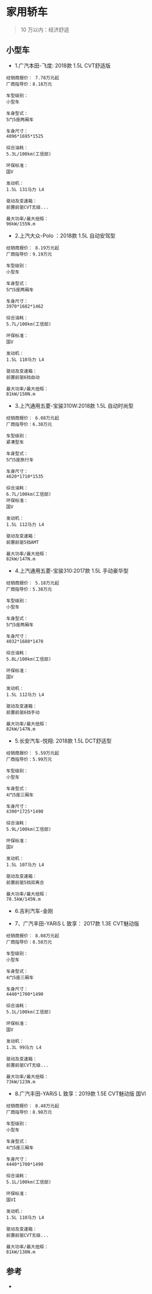 # 家用轿车

> 10 万以内：经济舒适

## 小型车

- 1.广汽本田-飞度: 2018款 1.5L CVT舒适版

```
经销商报价： 7.78万元起 
厂商指导价：8.18万元

车型级别：
小型车

车身型式：
5门5座两厢车

车身尺寸：
4096*1695*1525

综合油耗：
5.3L/100km(工信部)

环保标准：
国V

发动机：
1.5L 131马力 L4

驱动及变速箱：
前置前驱CVT无级...

最大功率/最大扭矩：
96kW/155N.m
```

- 2.上汽大众-Polo ：2018款 1.5L 自动安驾型

```
经销商报价： 8.19万元起 
厂商指导价：9.19万元

车型级别：
小型车

车身型式：
5门5座两厢车

车身尺寸：
3970*1682*1462

综合油耗：
5.7L/100km(工信部)

环保标准：
国V

发动机：
1.5L 110马力 L4

驱动及变速箱：
前置前驱6挡自动

最大功率/最大扭矩：
81kW/150N.m
```

- 3.上汽通用五菱-宝骏310W:2018款 1.5L 自动时尚型

```
经销商报价： 6.08万元起 
厂商指导价：6.38万元

车型级别：
紧凑型车

车身型式：
5门5座旅行车

车身尺寸：
4620*1710*1535

综合油耗：
6.7L/100km(工信部)
环保标准：
国V

发动机：
1.5L 112马力 L4

驱动及变速箱：
前置前驱5挡AMT

最大功率/最大扭矩：
82kW/147N.m
```

- 4.上汽通用五菱-宝骏310:2017款 1.5L 手动豪华型

```
经销商报价： 5.18万元起 
厂商指导价：5.38万元

车型级别：
小型车

车身型式：
5门5座两厢车

车身尺寸：
4032*1680*1470

综合油耗：
5.8L/100km(工信部)

环保标准：
国V

发动机：
1.5L 112马力 L4

驱动及变速箱：
前置前驱6挡手动

最大功率/最大扭矩：
82kW/147N.m
```

- 5.长安汽车-悦翔: 2018款 1.5L DCT舒适型
```
经销商报价： 5.59万元起 
厂商指导价：5.99万元

车型级别：
小型车

车身型式：
4门5座三厢车

车身尺寸：
4390*1725*1490

综合油耗：
5.9L/100km(工信部)

环保标准：
国V

发动机：
1.5L 107马力 L4

驱动及变速箱：
前置前驱5挡双离合

最大功率/最大扭矩：
78.5kW/145N.m
```

- 6.吉利汽车-金刚


- 7、广汽丰田-YARiS L 致享： 2017款 1.3E CVT魅动版

```
经销商报价： 8.08万元起 
厂商指导价：8.58万元

车型级别：
小型车

车身型式：
4门5座三厢车

车身尺寸：
4440*1700*1490

综合油耗：
5.1L/100km(工信部)

环保标准：
国V

发动机：
1.3L 99马力 L4

驱动及变速箱：
前置前驱CVT无级...

最大功率/最大扭矩：
73kW/123N.m

```

- 8.广汽丰田-YARiS L 致享：2019款 1.5E CVT魅动版 国VI
```
经销商报价： 8.48万元起 
厂商指导价：8.98万元

车型级别：
小型车

车身型式：
4门5座三厢车

车身尺寸：
4440*1700*1490

综合油耗：
5.1L/100km(工信部)

环保标准：
国VI

发动机：
1.5L 110马力 L4

驱动及变速箱：
前置前驱CVT无级...

最大功率/最大扭矩：
81kW/138N.m
```


## 参考
- []()
